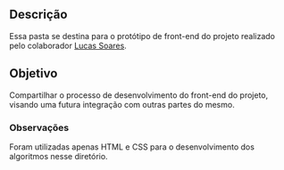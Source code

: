## Descrição

Essa pasta se destina para o protótipo de front-end do projeto realizado pelo colaborador [Lucas Soares](https://github.com/soaresrlucas).

## Objetivo
Compartilhar o processo de desenvolvimento do front-end do projeto, visando uma futura integração com outras partes do mesmo.

### Observações
Foram utilizadas apenas HTML e CSS para o desenvolvimento dos algoritmos nesse diretório.
